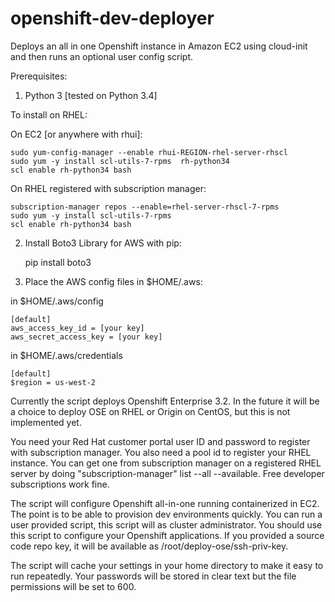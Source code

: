 # openshift-dev-deployer
Deploys an all in one Openshift instance in Amazon EC2 using cloud-init and then runs an optional user config script.

Prerequisites:

1. Python 3 [tested on Python 3.4]

To install on RHEL:

On EC2 [or anywhere with rhui]:

    sudo yum-config-manager --enable rhui-REGION-rhel-server-rhscl
    sudo yum -y install scl-utils-7-rpms  rh-python34
    scl enable rh-python34 bash

On RHEL registered with subscription manager: 

    subscription-manager repos --enable=rhel-server-rhscl-7-rpms
    sudo yum -y install scl-utils-7-rpms  
    scl enable rh-python34 bash

2. Install Boto3 Library for AWS with pip:

    pip install boto3


3. Place the AWS config files in $HOME/.aws:

  in $HOME/.aws/config

    [default]
    aws_access_key_id = [your key]
    aws_secret_access_key = [your key]

  in $HOME/.aws/credentials
  
    [default]
    $region = us-west-2


Currently the script deploys Openshift Enterprise 3.2.  In the future it will be a choice to deploy OSE on RHEL or Origin on CentOS, but this is not implemented yet.  

You need your Red Hat customer portal user ID and password to register with subscription manager.
You also need a pool id to register your RHEL instance.  You can get one from subscription manager on a registered RHEL server by doing "subscription-manager" list --all --available.  Free developer subscriptions work fine.

The script will configure Openshift all-in-one running containerized in EC2.  The point is to be able to provision dev environments quickly.  You can run a user provided script, this script will as cluster administrator.  You should use this script to configure your Openshift applications.  If you provided a source code repo key, it will be available as /root/deploy-ose/ssh-priv-key.

The script will cache your settings in your home directory to make it easy to run repeatedly.  Your passwords will be stored in clear  text but the file permissions will be set to 600.

